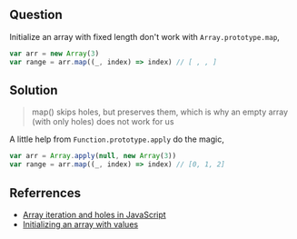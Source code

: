 ## Question

Initialize an array with fixed length don't work with `Array.prototype.map`,

```js
var arr = new Array(3)
var range = arr.map((_, index) => index) // [ , , ]
```

## Solution

> map() skips holes, but preserves them, which is why an empty array (with only holes) does not work for us

A little help from `Function.prototype.apply` do the magic,

```js
var arr = Array.apply(null, new Array(3))
var range = arr.map((_, index) => index) // [0, 1, 2]
```


## Referrences

* [Array iteration and holes in JavaScript](http://www.2ality.com/2013/07/array-iteration-holes.html)
* [Initializing an array with values](http://www.2ality.com/2013/11/initializing-arrays.html)
